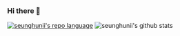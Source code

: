 ### Hi there 👋

<!--
**seunghunii/seunghunii** is a ✨ _special_ ✨ repository because its `README.md` (this file) appears on your GitHub profile.

Here are some ideas to get you started:

- 🔭 I’m currently working on ...
- 🌱 I’m currently learning ...
- 👯 I’m looking to collaborate on ...
- 🤔 I’m looking for help with ...
- 💬 Ask me about ...
- 📫 How to reach me: ...
- 😄 Pronouns: ...
- ⚡ Fun fact: ...
-->
[![seunghunii's repo language](https://github-readme-stats.vercel.app/api/top-langs/?username=seunghunii&layout=compact)](https://github.com/anuraghazra/github-readme-stats)
![seunghunii's github stats](https://github-readme-stats.vercel.app/api?username=seunghunii&show_icons=true&theme=dark)
